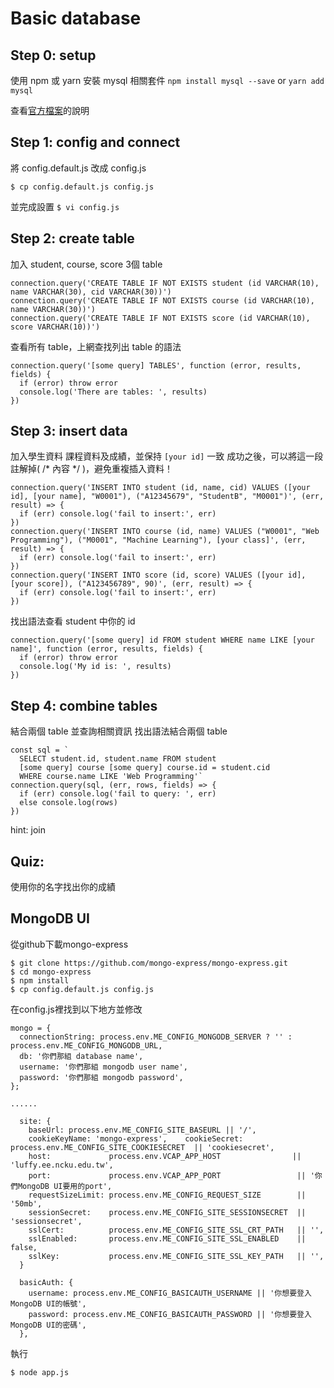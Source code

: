 # Basic database

## Step 0: setup
使用 npm 或 yarn 安裝 mysql 相關套件
`npm install mysql --save`
or
`yarn add mysql`

查看[官方檔案](https://www.npmjs.com/package/mysql)的說明

## Step 1: config and connect
將 config.default.js 改成 config.js

`$ cp config.default.js config.js`

並完成設置
`$ vi config.js`

## Step 2: create table 
加入 student, course, score 3個 table 

```
connection.query('CREATE TABLE IF NOT EXISTS student (id VARCHAR(10), name VARCHAR(30), cid VARCHAR(30))')
connection.query('CREATE TABLE IF NOT EXISTS course (id VARCHAR(10), name VARCHAR(30))')
connection.query('CREATE TABLE IF NOT EXISTS score (id VARCHAR(10), score VARCHAR(10))')
```

查看所有 table，上網查找列出 table 的語法
```
connection.query('[some query] TABLES', function (error, results, fields) {
  if (error) throw error
  console.log('There are tables: ', results)
})
```

## Step 3: insert data
加入學生資料 課程資料及成績，並保持 `[your id]` 一致
成功之後，可以將這一段註解掉( /* 內容 */ )，避免重複插入資料！

```
connection.query('INSERT INTO student (id, name, cid) VALUES ([your id], [your name], "W0001"), ("A12345679", "StudentB", "M0001")', (err, result) => {
  if (err) console.log('fail to insert:', err)
})
connection.query('INSERT INTO course (id, name) VALUES ("W0001", "Web Programming"), ("M0001", "Machine Learning"), [your class]', (err, result) => {
  if (err) console.log('fail to insert:', err)
})
connection.query('INSERT INTO score (id, score) VALUES ([your id], [your score]), ("A123456789", 90)', (err, result) => {
  if (err) console.log('fail to insert:', err)
})
```

找出語法查看 student 中你的 id
```
connection.query('[some query] id FROM student WHERE name LIKE [your name]', function (error, results, fields) {
  if (error) throw error
  console.log('My id is: ', results)
})
```

## Step 4: combine tables
結合兩個 table 並查詢相關資訊
找出語法結合兩個 table
```
const sql = `
  SELECT student.id, student.name FROM student
  [some query] course [some query] course.id = student.cid
  WHERE course.name LIKE 'Web Programming'`
connection.query(sql, (err, rows, fields) => {
  if (err) console.log('fail to query: ', err)
  else console.log(rows)
})
```

hint: join

## Quiz:
使用你的名字找出你的成績

## MongoDB UI
從github下載mongo-express

```
$ git clone https://github.com/mongo-express/mongo-express.git
$ cd mongo-express
$ npm install
$ cp config.default.js config.js
```

在config.js裡找到以下地方並修改

```
mongo = {
  connectionString: process.env.ME_CONFIG_MONGODB_SERVER ? '' : process.env.ME_CONFIG_MONGODB_URL,
  db: '你們那組 database name',
  username: '你們那組 mongodb user name',
  password: '你們那組 mongodb password',
};

......

  site: {
    baseUrl: process.env.ME_CONFIG_SITE_BASEURL || '/',
    cookieKeyName: 'mongo-express',    cookieSecret:     process.env.ME_CONFIG_SITE_COOKIESECRET  || 'cookiesecret',
    host:             process.env.VCAP_APP_HOST                || 'luffy.ee.ncku.edu.tw',
    port:             process.env.VCAP_APP_PORT                 || '你們MongoDB UI要用的port',
    requestSizeLimit: process.env.ME_CONFIG_REQUEST_SIZE        || '50mb',
    sessionSecret:    process.env.ME_CONFIG_SITE_SESSIONSECRET  || 'sessionsecret',
    sslCert:          process.env.ME_CONFIG_SITE_SSL_CRT_PATH   || '',
    sslEnabled:       process.env.ME_CONFIG_SITE_SSL_ENABLED    || false,
    sslKey:           process.env.ME_CONFIG_SITE_SSL_KEY_PATH   || '',
  }

  basicAuth: {
    username: process.env.ME_CONFIG_BASICAUTH_USERNAME || '你想要登入MongoDB UI的帳號',
    password: process.env.ME_CONFIG_BASICAUTH_PASSWORD || '你想要登入MongoDB UI的密碼',
  },
```

執行

`$ node app.js`

